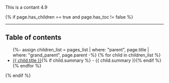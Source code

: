 This is a contant 4.9

{% if page.has_children == true and page.has_toc != false %}
          <hr>
          <h2 class="text-delta">Table of contents</h2>
          <ul>
            {%- assign children_list = pages_list | where: "parent", page.title | where: "grand_parent", page.parent -%}
            {% for child in children_list %}
              <li>
                <a href="{{ child.url | absolute_url }}">{{ child.title }}</a>{% if child.summary %} - {{ child.summary }}{% endif %}
              </li>
            {% endfor %}
          </ul>
        {% endif %}

